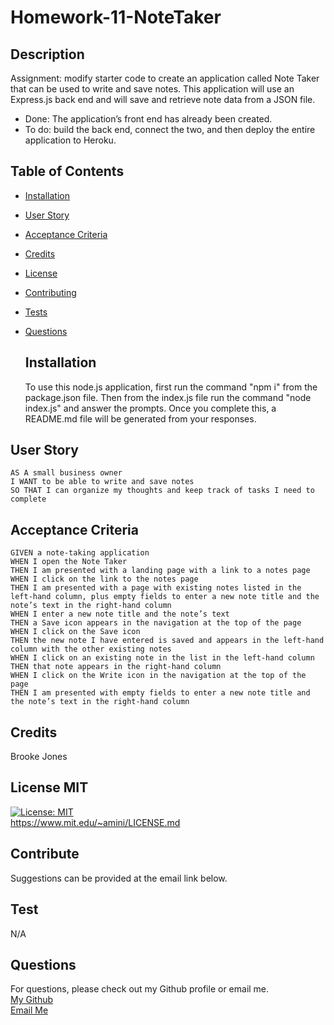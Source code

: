 # Homework-11-NoteTaker

## Description  
Assignment: modify starter code to create an application called Note Taker that can be used to write and save notes. This application will use an Express.js back end and will save and retrieve note data from a JSON file.
- Done: The application’s front end has already been created. 
- To do: build the back end, connect the two, and then deploy the entire application to Heroku.
  
## Table of Contents
- [Installation](#install)
- [User Story](#userstory)
- [Acceptance Criteria](#acceptancecriteria)
- [Credits](#credits)
- [License](#license)
- [Contributing](#contribute)
- [Tests](#test)
- [Questions](#questions)  

  ## Installation  
  To use this node.js application, first run the command "npm i" from the package.json file. Then from the index.js file run the command "node index.js" and answer the prompts. Once you complete this, a README.md file will be generated from your responses.  
  
## User Story
```
AS A small business owner
I WANT to be able to write and save notes
SO THAT I can organize my thoughts and keep track of tasks I need to complete
```

## Acceptance Criteria
```
GIVEN a note-taking application
WHEN I open the Note Taker
THEN I am presented with a landing page with a link to a notes page
WHEN I click on the link to the notes page
THEN I am presented with a page with existing notes listed in the left-hand column, plus empty fields to enter a new note title and the note’s text in the right-hand column
WHEN I enter a new note title and the note’s text
THEN a Save icon appears in the navigation at the top of the page
WHEN I click on the Save icon
THEN the new note I have entered is saved and appears in the left-hand column with the other existing notes
WHEN I click on an existing note in the list in the left-hand column
THEN that note appears in the right-hand column
WHEN I click on the Write icon in the navigation at the top of the page
THEN I am presented with empty fields to enter a new note title and the note’s text in the right-hand column
```

## Credits  
Brooke Jones  
## License MIT
[![License: MIT](https://img.shields.io/badge/License-MIT-yellow.svg)](https://opensource.org/licenses/MIT)  
https://www.mit.edu/~amini/LICENSE.md  
    
## Contribute  
 Suggestions can be provided at the email link below.  

## Test  
N/A

  ## Questions  
  For questions, please check out my Github profile or email me.  
 [My Github](https://www.github.com/jones406)  
[Email Me](mailto:brookejones406@gmail.com)  